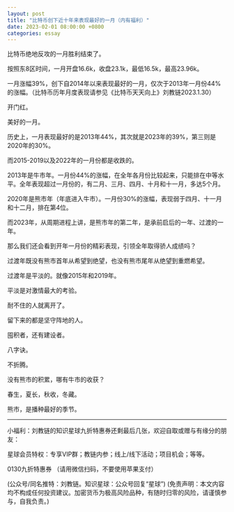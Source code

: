 ```yaml
---
layout: post
title: "比特币创下近十年来表现最好的一月（内有福利）"
date: 2023-02-01 08:00:00 +0800
categories: essay
---
```


比特币绝地反攻的一月胜利结束了。

按照东8区时间，一月开盘16.6k，收盘23.1k，最低16.5k，最高23.96k。

一月涨幅39%，创下自2014年以来表现最好的一月，仅次于2013年一月份44%的涨幅。（比特币历年月度表现请参见《比特币天天向上》刘教链2023.1.30）

开门红。

美好的一月。

历史上，一月表现最好的是2013年44%，其次就是2023年的39%，第三则是2020年的30%。

而2015-2019以及2022年的一月份都是收跌的。

2013年是牛市年。一月份44%的涨幅，在全年各月份比较起来，只能排在中等水平。全年表现超过一月份的，有二月、三月、四月、十月和十一月，多达5个月。

2020年是熊市年（年底进入牛市）。一月份30%的涨幅，表现弱于四月、十一月和十二月，排在第4位。

而2023年，从周期进程上讲，是熊市年的第二年，是承前启后的一年、过渡的一年。

那么我们还会看到开年一月份的精彩表现，引领全年取得骄人成绩吗？

过渡年既没有熊市首年从希望到绝望，也没有熊市尾年从绝望到重燃希望。

过渡年是平淡的。就像2015年和2019年。

平淡是对激情最大的考验。

耐不住的人就离开了。

留下来的都是坚守阵地的人。

囤积者，还有建设者。

八字诀。

不折腾。

没有熊市的积累，哪有牛市的收获？

春生，夏长，秋收，冬藏。

熊市，是播种最好的季节。

* * *

小福利：刘教链的知识星球九折特惠券还剩最后几张，欢迎自取或赠与有缘分的朋友：

星球会员特权：专享VIP群；教链内参；线上/线下活动；项目机会；等等。

0130九折特惠券
（请用微信扫码，不要使用苹果支付）

(公众号/同名推特：刘教链。知识星球：公众号回复“星球”)
(免责声明：本文内容均不构成任何投资建议。加密货币为极高风险品种，有随时归零的风险，请谨慎参与，自我负责。)
